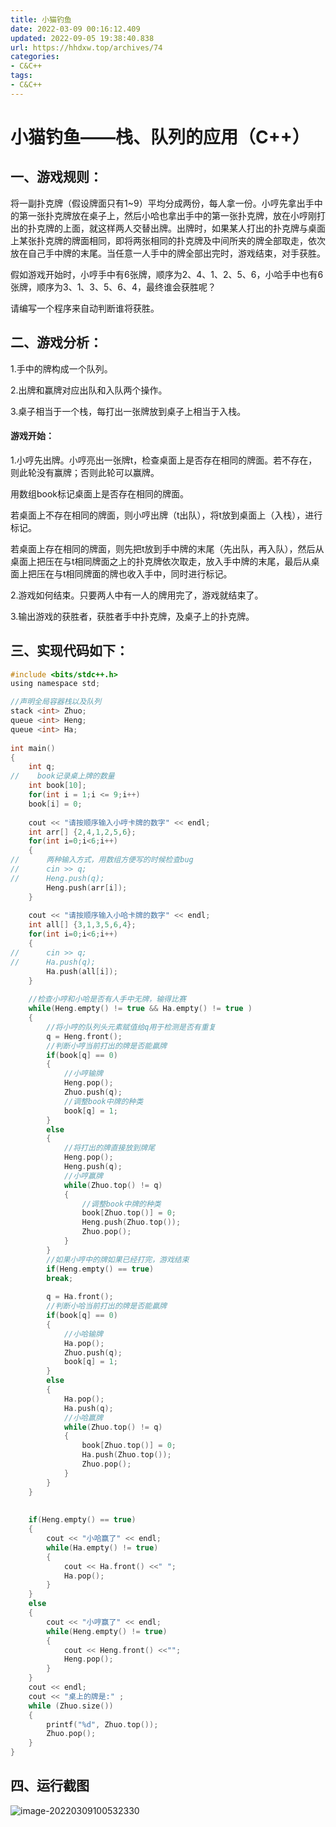 ```yaml
---
title: 小猫钓鱼
date: 2022-03-09 00:16:12.409
updated: 2022-09-05 19:38:40.838
url: https://hhdxw.top/archives/74
categories: 
- C&C++
tags: 
- C&C++
---
```


# 小猫钓鱼——栈、队列的应用（C++）

## 一、游戏规则：

将一副扑克牌（假设牌面只有1~9）平均分成两份，每人拿一份。小哼先拿出手中的第一张扑克牌放在桌子上，然后小哈也拿出手中的第一张扑克牌，放在小哼刚打出的扑克牌的上面，就这样两人交替出牌。出牌时，如果某人打出的扑克牌与桌面上某张扑克牌的牌面相同，即将两张相同的扑克牌及中间所夹的牌全部取走，依次放在自己手中牌的末尾。当任意一人手中的牌全部出完时，游戏结束，对手获胜。

假如游戏开始时，小哼手中有6张牌，顺序为2、4、1、2、5、6，小哈手中也有6张牌，顺序为3、1、3、5、6、4，最终谁会获胜呢？

请编写一个程序来自动判断谁将获胜。

## 二、游戏分析：

1.手中的牌构成一个队列。

2.出牌和赢牌对应出队和入队两个操作。

3.桌子相当于一个栈，每打出一张牌放到桌子上相当于入栈。

#### 游戏开始：

1.小哼先出牌。小哼亮出一张牌t，检查桌面上是否存在相同的牌面。若不存在，则此轮没有赢牌；否则此轮可以赢牌。

用数组book标记桌面上是否存在相同的牌面。

若桌面上不存在相同的牌面，则小哼出牌（t出队），将t放到桌面上（入栈），进行标记。

若桌面上存在相同的牌面，则先把t放到手中牌的末尾（先出队，再入队），然后从桌面上把压在与t相同牌面之上的扑克牌依次取走，放入手中牌的末尾，最后从桌面上把压在与t相同牌面的牌也收入手中，同时进行标记。

2.游戏如何结束。只要两人中有一人的牌用完了，游戏就结束了。

3.输出游戏的获胜者，获胜者手中扑克牌，及桌子上的扑克牌。

## 三、实现代码如下：

```c
#include <bits/stdc++.h>
using namespace std; 

//声明全局容器栈以及队列 
stack <int> Zhuo;
queue <int> Heng;
queue <int> Ha;
    
int main()
{
    int q;
//    book记录桌上牌的数量 
    int book[10];
    for(int i = 1;i <= 9;i++)
    book[i] = 0;
    
    cout << "请按顺序输入小哼卡牌的数字" << endl;
    int arr[] {2,4,1,2,5,6};
	for(int i=0;i<6;i++)
    {
//    	两种输入方式，用数组方便写的时候检查bug 
//    	cin >> q;
//    	Heng.push(q);
		Heng.push(arr[i]);
    }
    
    cout << "请按顺序输入小哈卡牌的数字" << endl;
    int all[] {3,1,3,5,6,4};
	for(int i=0;i<6;i++)
    {
//    	cin >> q;
//    	Ha.push(q);
		Ha.push(all[i]);
    }
    
    //检查小哼和小哈是否有人手中无牌，输得比赛 
    while(Heng.empty() != true && Ha.empty() != true )
    {
    	//将小哼的队列头元素赋值给q用于检测是否有重复 
    	q = Heng.front();
    	//判断小哼当前打出的牌是否能贏牌
    	if(book[q] == 0)
    	{
    		//小哼输牌
    		Heng.pop();
    	    Zhuo.push(q);
    	    //调整book中牌的种类 
    		book[q] = 1;
    	}
    	else
    	{
    		//将打出的牌直接放到牌尾 
    		Heng.pop();
    		Heng.push(q);
    		//小哼赢牌
    		while(Zhuo.top() != q)
			{
				//调整book中牌的种类 
				book[Zhuo.top()] = 0;
				Heng.push(Zhuo.top());
				Zhuo.pop();
			} 
    	}
    	//如果小哼中的牌如果已经打完，游戏结束
    	if(Heng.empty() == true)
    	break;
    	
    	q = Ha.front();
    	//判断小哈当前打出的牌是否能贏牌
    	if(book[q] == 0)
    	{	
			//小哈输牌 
    		Ha.pop();
    		Zhuo.push(q);
    		book[q] = 1;
    	}
    	else
    	{
    		Ha.pop();
    		Ha.push(q);
    		//小哈赢牌
    		while(Zhuo.top() != q)
			{
				book[Zhuo.top()] = 0;
				Ha.push(Zhuo.top());
				Zhuo.pop();
			} 
    	}
    }
    
    
    if(Heng.empty() == true)
    {
    	cout << "小哈赢了" << endl;
    	while(Ha.empty() != true)
    	{
    		cout << Ha.front() <<" ";
    		Ha.pop();
    	}
    }
    else 
    {
    	cout << "小哼赢了" << endl;
    	while(Heng.empty() != true)
    	{
    		cout << Heng.front() <<"";
    		Heng.pop();
    	}
    }
    cout << endl;
    cout << "桌上的牌是:" ;
    while (Zhuo.size())
	{
		printf("%d", Zhuo.top());
		Zhuo.pop();
	}
}
```

## 四、运行截图

![image-20220309100532330](https://yovinchen-1308133012.cos.ap-beijing.myqcloud.com/image-20220309100532330.png)